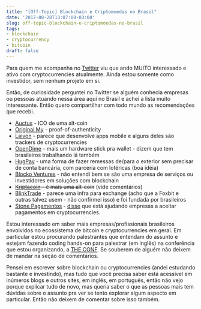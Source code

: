 ```yaml
---
title: "[Off-Topic] Blockchain e Criptomoedas no Brasil"
date: '2017-08-28T13:07:00-03:00'
slug: off-topic-blockchain-e-criptomoedas-no-brasil
tags:
- blockchain
- cryptocurrency
- bitcoin
draft: false
---
```


Para quem me acompanha no [Twitter](https://twitter.com/AkitaOnRails/status/900450641755156480) viu que ando MUITO interessado e ativo com cryptocurrencies atualmente. Ainda estou somente como investidor, sem nenhum projeto em si.

Então, de curiosidade perguntei no Twitter se alguém conhecia empresas ou pessoas atuando nessa área aqui no Brasil e achei a lista muito interessante. Então quero compartilhar com todo mundo as recomendações que recebi.

* [Auctus](http://auctus.org/) - ICO de uma alt-coin
* [Original My](https://originalmy.com/) - proof-of-authenticity
* [Laivon](https://play.google.com/store/apps/developer?id=Laivon) - parece que desenvolve apps mobile e alguns deles são trackers de cryptocurrencies
* [OpenDime](https://opendime.com/) - mais um hardware stick pra wallet - dizem que tem brasileiros trabalhando lá também
* [HugPay](http://www.hugpay.com.br/) - uma forma de fazer remessas de/para o exterior sem precisar de conta bancária, com parceria com lotéricas (boa idéia)
* [Blocko Ventures](https://www.blockoventures.com/) - não entendi bem se são uma empresa de serviços ou investidores em soluções com blockchain
* ~~[Kriptacoin](http://www.kriptacoin.com/) - é mais uma alt-coin~~ (vide comentários)
* [BlinkTrade](https://blinktrade.com/) - parece uma infra para exchange (acho que a Foxbit e outras talvez usem - não confirmei isso) e foi fundada por brasileiros
* [Stone Pagamentos](http://www.stone.com.br/) - [disse](https://twitter.com/BernardoDCGA/status/901793619635515398) que está ajudando empresas a aceitar pagamentos em cryptocurrencies.

Estou interessado em saber mais empresas/profissionais brasileiros envolvidos no ecossistema de bitcoin e cryptocurrencies em geral. Em particular estou procurando palestrantes que entendam do assunto e estejam fazendo coding hands-on para palestrar (em inglês) na conferência que estou organizando, a [THE CONF](http://www.theconf.club). Se souberem de alguém não deixem de mandar na seção de comentários.

Pensei em escrever sobre blockchain ou cryptocurrencies (andei estudando bastante e investindo), mas tudo que você precisa saber está acessível em inúmeros blogs e outros sites, em inglês, em português, então não vejo porque explicar tudo de novo, mas queria saber o que as pessoas mais tem dúvidas sobre o assunto pra ver se tento explorar algum aspecto em particular. Então não deixem de comentar sobre isso também.
